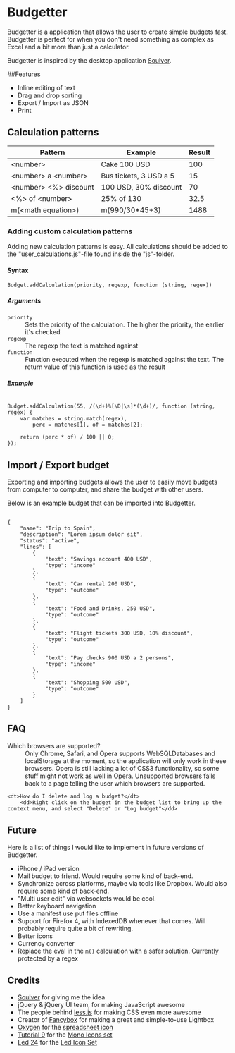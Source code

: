 Budgetter
=========

Budgetter is a application that allows the user to create simple budgets fast. Budgetter is perfect for when you don't need something as complex as Excel and a bit more than just a calculator.

Budgetter is inspired by the desktop application [Soulver](http://www.acqualia.com/soulver/). 

##Features

  * Inline editing of text
  * Drag and drop sorting
  * Export / Import as JSON
  * Print

## Calculation patterns

<table>
	<thead>
		<tr>
			<th>Pattern</th>
			<th>Example</th>
			<th>Result</th>
		</tr>
	</thead>
	<tbody>
		<tr>
			<td>&lt;number&gt;</td>
			<td>Cake 100 USD</td>
			<td>100</td>
		</tr>
		<tr>
			<td>&lt;number&gt; a &lt;number&gt;</td>
			<td>Bus tickets, 3 USD a 5</td>
			<td>15</td>
		</tr>
		<tr>
			<td>&lt;number&gt; &lt;%&gt; discount</td>
			<td>100 USD, 30% discount</td>
			<td>70</td>
		</tr>
		<tr>
			<td>&lt;%> of &lt;number&gt;</td>
			<td>25% of 130</td>
			<td>32.5</td>
		</tr>
		<tr>
			<td>m(&lt;math equation&gt;)</td>
			<td>m(990/30*45+3)</td>
			<td>1488</td>
		</tr>
	</tbody>
</table>

### Adding custom calculation patterns

Adding new calculation patterns is easy. All calculations should be added to the "user_calculations.js"-file found inside the "js"-folder.

#### Syntax

`Budget.addCalculation(priority, regexp, function (string, regex))`

##### Arguments

<dl>
	<dt><code>priority</code><dt>
		<dd>Sets the priority of the calculation. The higher the priority, the earlier it's checked</dd>
	<dt><code>regexp</code></dt>
		<dd>The regexp the text is matched against</dd>
	<dt><code>function</code></dt>
		<dd>Function executed when the regexp is matched against the text. The return value of this function is used as the result</dd>
</dl>

##### Example
<pre><code>
Budget.addCalculation(55, /(\d+)%[\D|\s]*(\d+)/, function (string, regex) {
	var matches = string.match(regex),
		perc = matches[1], of = matches[2];
		
	return (perc * of) / 100 || 0;
});
</code></pre>

## Import / Export budget

Exporting and importing budgets allows the user to easily move budgets from computer to computer, and share the budget with other users.

Below is an example budget that can be imported into Budgetter.

<pre><code>
{
	"name": "Trip to Spain",
	"description": "Lorem ipsum dolor sit",
	"status": "active",
	"lines": [
		{
			"text": "Savings account 400 USD",
			"type": "income"
		},
		{
			"text": "Car rental 200 USD",
			"type": "outcome"
		},
		{
			"text": "Food and Drinks, 250 USD",
			"type": "outcome"
		},
		{
			"text": "Flight tickets 300 USD, 10% discount",
			"type": "outcome"
		},
		{
			"text": "Pay checks 900 USD a 2 persons",
			"type": "income"
		},
		{
			"text": "Shopping 500 USD",
			"type": "outcome"
		}
	]
}
</code></pre>

## FAQ

<dl>
	<dt>Which browsers are supported?<dt>
		<dd>Only Chrome, Safari, and Opera supports WebSQLDatabases and localStorage at the moment, so the application will only work in these browsers. Opera is still lacking a lot of CSS3 functionality, so some stuff might not work as well in Opera.
		Unsupported browsers falls back to a page telling the user which browsers are supported.</dd>
		
	<dt>How do I delete and log a budget?</dt>
		<dd>Right click on the budget in the budget list to bring up the context menu, and select "Delete" or "Log budget"</dd>
</dl>

## Future

Here is a list of things I would like to implement in future versions of Budgetter.

  * iPhone / iPad version
  * Mail budget to friend. Would require some kind of back-end.
  * Synchronize across platforms, maybe via tools like Dropbox. Would also require some kind of back-end.
  * "Multi user edit" via websockets would be cool.
  * Better keyboard navigation
  * Use a manifest use put files offline
  * Support for Firefox 4, with IndexedDB whenever that comes. Will probably require quite a bit of rewriting.
  * Better icons
  * Currency converter
  * Replace the eval in the `m()` calculation with a safer solution. Currently protected by a regex

## Credits

  * [Soulver](http://www.acqualia.com/soulver/) for giving me the idea
  * jQuery & jQuery UI team, for making JavaScript awesome
  * The people behind [less.js](http://github.com/cloudhead/less.js/tree/) for making CSS even more awesome
  * Creator of [Fancybox](http://fancybox.net/) for making a great and simple-to-use Lightbox
  * [Oxygen](http://www.oxygen-icons.org/) for the [spreadsheet icon](http://www.iconfinder.com/icondetails/8909/32/spreadsheet_icon?r=1)
  * [Tutorial 9](http://www.tutorial9.net) for the [Mono Icons set](http://www.tutorial9.net/resources/108-mono-icons-huge-set-of-minimal-icons/)
  * [Led 24](http://led24.de) for the [Led Icon Set](http://led24.de/iconset/)